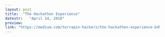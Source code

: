 ```yaml
---
layout: post
title:  "The Hackathon Experience"
datestr:   "April 24, 2016"
preview:
link: "https://medium.com/terrapin-hackers/the-hackathon-experience-b4971fd40032/"
---
```

